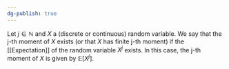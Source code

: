 ```yaml
---
dg-publish: true
---
```


Let $j\in \mathbb{N}$ and $X$ a (discrete or continuous) random variable. We say that the j-th moment of $X$ exists (or that $X$ has finite j-th moment) if the [[Expectation]] of the random variable $X^j$ exists. In this case, the j-th moment of $X$ is given by $\mathbb{E}[X^j]$.
